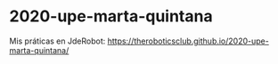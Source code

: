 # 2020-upe-marta-quintana

Mis práticas en JdeRobot: https://theroboticsclub.github.io/2020-upe-marta-quintana/
